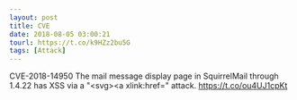 ```yaml
---
layout: post
title: CVE
date: 2018-08-05 03:00:21
tourl: https://t.co/k9HZz2bu5G
tags: [Attack]
---
```

CVE-2018-14950 The mail message display page in SquirrelMail through 1.4.22 has XSS via a "&lt;svg&gt;&lt;a xlink:href=" attack.  https://t.co/ou4UJ1cpKt
